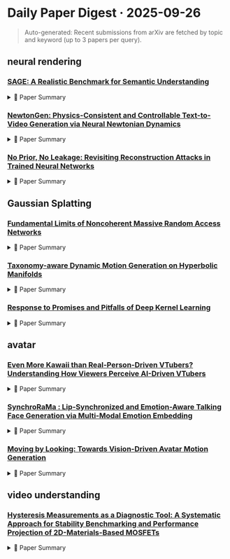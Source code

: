 # Daily Paper Digest · 2025-09-26
> Auto-generated: Recent submissions from arXiv are fetched by topic and keyword (up to 3 papers per query).

## neural rendering

### [SAGE: A Realistic Benchmark for Semantic Understanding](http://arxiv.org/pdf/2509.21310v1)


<!--break-out-of-list-->
<details markdown="1">
<summary>📄 Paper Summary </summary>

### 1. Task / Problem
- Retrieval Robustness

### 2. Motivation & Gaps
- Traditional retrieval evaluation assumes pristine textual conditions, yet real-world document corpora invariably contain OCR errors, typographical mistakes, formatting inconsistencies, and potentially malicious perturbations.

- **Related work challenges:**
  - MTEB: Primarily assesses performance under ideal conditions and focuses narrowly on retrieval tasks.
  - BEIR: Misses critical aspects of semantic robustness and human alignment.
  - Traditional benchmarks: Assume clean corpora and do not account for real-world text corruptions.
  - Existing embedding models: Fail to maintain effectiveness under adversarial noise despite high scores on pristine datasets.
  - N/A: N/A
  - Learning to summarize from human feedback: Existing methods often lack the ability to incorporate nuanced human preferences effectively.
  - Beir: A heterogeneous benchmark for zero-shot evaluation of information retrieval models: Zero-shot evaluation methods may not generalize well across different domains.
  - Retrieval of the best counterargument without prior topic knowledge: Retrieval methods struggle with contextually relevant counterarguments.
  - Thakur et al. (BEIR Benchmark): Zero-shot evaluation of information retrieval models.
  - OpenAI's human feedback dataset: Capturing different aspects of how humans evaluate text similarity and quality.
  - Embedding models evaluation: Brittleness observed in embedding models when confronted with character-level variations.
  - N/A: N/A
  - Adversarial augmentation methodology: Assessing retrieval robustness against textual corruptions.

### 3. Core Idea
- To evaluate similarity metrics' effectiveness when confronted with textual corruptions encountered in practical deployment environments.

### 4. Method
- **Pipeline**: Generate adversarially augmented corpora through systematic perturbation of original documents.
- **Architecture / Loss / Training**: The architecture employs a neural network with a loss function that incorporates human feedback ratings.
- **Complexity / Resources**: Corpus size increases by a factor of 19 due to 18 perturbed versions per original document.

### 5. Experiments
- **Datasets & Metrics**: Utilized the complete BEIR benchmark comprising 18 standardized retrieval datasets across 9 IR task types.
- **Baselines**: ArguAna, BM25 Score, BM25 score, CQADupStack, Existing summarization models, FEVER, Human-written summaries, Jaccard Similarity, Jaccard similarity, Levenshtein Ratio, MS MARCO, N/A, OpenAI’s text-embedding-3-large, OpenAI’s text-embedding-3-small, ROUGE Score, ROUGE score, TREC-COVID
- **Main Results**: NDCG@10 scores computed for both original and augmented corpora.
- **Ablations**: Ablation studies indicate the importance of human feedback in improving summary quality.
- **Limitations / Stress Tests**: Limitations include potential biases in human feedback and the need for extensive training data.

### 6. Takeaways
- **Pros**: Comprehensive evaluation of semantic understanding., Identifies critical trade-offs in model performance., Provides a more realistic assessment of model robustness.
- **Cons**: No single model excels across all evaluation dimensions., Some models demonstrate extreme brittleness., Current benchmarks fail to capture real-world complexities.
- **Future Work**: Further refinement of evaluation metrics., Exploration of additional adversarial conditions., Integration of more diverse datasets for comprehensive testing.

</details>

### [NewtonGen: Physics-Consistent and Controllable Text-to-Video Generation via Neural Newtonian Dynamics](http://arxiv.org/pdf/2509.21309v1)


<!--break-out-of-list-->
<details markdown="1">
<summary>📄 Paper Summary </summary>

### 1. Task / Problem
- Modeling and forecasting Newtonian motion using Neural ODEs

### 2. Motivation & Gaps
- The need for a unified framework to learn the underlying dynamics of various systems rather than just fitting simple kinematics.

- **Related work challenges:**
  - Ho et al. (2020); Song et al. (2021); Ramesh et al. (2021); Rombach et al. (2022): Models produce visually appealing frames but struggle with dynamic sequences adhering to physical laws.
  - Kang et al. (2025); Li et al. (2025a); Chefer et al. (2025): Current models learn motion distributions solely from appearance, lacking understanding of underlying dynamics.
  - PhysGen (Liu et al., 2024): Requires predefined physical simulation parameters that do not generalize well.
  - PhysT2V (Xue et al., 2025): Assumes existing models can perform physical reasoning, which they struggle with in challenging scenarios.
  - Various encoder-decoder methods: Designed for single types of simple dynamical systems, making them difficult to generalize.
  - Go-with-the-Flow: Struggles with handling deformations, rotations, or more complex motions.
  - ControlNet: Typically encodes trajectories or bounding boxes but may not effectively manage complex dynamics.
  - Physics-Clean Datasets: High-quality datasets of physical dynamics are still lacking.
  - SORA: Limited physical consistency in generated videos.
  - Veo3: Inability to handle diverse motion types effectively.
  - CogVideoX-5B: Lack of control over generated video parameters.
  - VideoPhy: Evaluating physical commonsense for video generation: Lack of physical consistency in generated videos.
  - End-to-end differentiable physics for learning and control: Difficulty in modeling complex physical interactions.
  - Stable video diffusion: Scaling latent video diffusion models to large datasets: Inability to handle multi-object interactions effectively.
  - Denoising diffusion probabilistic models: Lack of physical realism in generated outputs.
  - Video diffusion models: Challenges in maintaining consistency with physical laws.
  - Neural implicit representations for physical parameter inference: Difficulty in accurately inferring physical parameters from video.
  - Visual interaction networks: Learning a physics simulator from video: Learning accurate physics from video data is complex due to noise and variability.
  - Galileo: Perceiving physical object properties by integrating a physics engine with deep learning: Integrating physics engines with deep learning models often leads to challenges in accuracy and generalization.
  - Learning to see physics via visual de-animation: De-animation techniques struggle with maintaining physical realism in generated outputs.
  - Previous physics-based models: Limited ability to capture complex nonlinear dynamics.
  - Traditional simulation methods: Often require extensive computational resources and are not adaptable.
  - N/A: N/A
  - Simple neural networks for predicting parabolic trajectories: They do not capture the underlying dynamics of complex motions.
  - Existing physical dynamics equations: They are often insufficient for capturing complex real-world motions.
  - Other motion control models: They struggle with tasks involving deformation or rotation.

### 3. Core Idea
- Using Neural ODEs (NND) to learn the dynamics of motion from video data, providing a framework for continuous dynamics.

### 4. Method
- **Pipeline**: NND learns dynamics from video data and uses optical flow control for video generation.
- **Architecture / Loss / Training**: Lightweight three-layer MLP trained in latent space.
- **Complexity / Resources**: Achieves real-time or faster speeds during inference.

### 5. Experiments
- **Datasets & Metrics**: The experiments utilize generated videos of various motion types to evaluate the model's predictions against ground truth.
- **Baselines**: CogVideoX-5B, ControlNet, Denoising diffusion probabilistic models, DiT by Peebles & Xie (2023), End-to-end differentiable physics, Galileo, Go-with-the-Flow, Learning to see physics via visual de-animation, N/A, Neural implicit representations, Other motion-controlled video generation models, Other neural network approaches, Ours, PhysT2V, SORA, Sora, Sora OpenAI (2024b), Stable Diffusion, Traditional physics-based models, Veo3, Video diffusion models, VideoPhy, Visual interaction networks, Wan2.2
- **Main Results**: NND can independently predict physical states of multiple objects and generate corresponding motions.
- **Ablations**: Ablation studies show the importance of the residual MLP in improving prediction accuracy.
- **Limitations / Stress Tests**: NND does not currently support video generation tasks involving collisions, rebounds, or explosions.

### 6. Takeaways
- **Pros**: Enables physically consistent video synthesis., Allows for interpretable, white-box control over generated motion., Efficiently learns latent dynamics from a small amount of physics-clean data.
- **Cons**: Still relies on a pre-trained video generator., May require significant manual effort for physical simulation.
- **Future Work**: Explore further integration of physical laws into generative models., Investigate scalability of the approach to more complex dynamics.

</details>

### [No Prior, No Leakage: Revisiting Reconstruction Attacks in Trained Neural Networks](http://arxiv.org/pdf/2509.21296v1)


<!--break-out-of-list-->
<details markdown="1">
<summary>📄 Paper Summary </summary>

### 1. Task / Problem
- Analyzing the reliability of reconstruction attacks on neural networks

### 2. Motivation & Gaps
- The paper investigates the conditions under which reconstruction attacks on neural networks succeed, emphasizing the importance of prior knowledge.

- **Related work challenges:**
  - Haim et al. [15]: The attack relies on restrictive assumptions that limit practical applicability.
  - Smorodinsky et al. [27]: Provided guarantees on reconstruction attacks that are based on univariate data distribution.
  - Haim et al. [15]: Unclear why optimization problem converges to actual training samples without prior knowledge.
  - Loo et al. [21]: Theoretical guarantees established under unrealistic settings.
  - [26]: Reconstruction attacks are sensitive to initialization, making verification difficult.
  - Haim et al. [15]: Their framework assumes knowledge of training samples and the margin scale, which may not hold in practical scenarios.
  - N/A: N/A
  - Haim et al. [15]: Ensuring solutions remain within the domain of natural images during reconstruction.
  - Differentially private empirical risk minimization: N/A
  - The Algorithmic Foundations of Differential Privacy: N/A
  - Calibrating noise to sensitivity in private data analysis: N/A
  - Sparse subspace clustering: Algorithm, theory, and applications: N/A
  - Privacy leakage on dnns: A survey of model inversion attacks and defenses: N/A
  - Inverting gradients-how easy is it to break privacy in federated learning?: N/A
  - Reconstructing training data from trained neural networks: N/A
  - Model inversion attacks against collaborative inference: N/A
  - Deep models under the gan: information leakage from collaborative deep learning: N/A
  - Evaluating gradient inversion attacks and defenses in federated learning: N/A
  - Directional convergence and alignment in deep learning: N/A
  - The composition theorem for differential privacy: N/A
  - Understanding reconstruction attacks with the neural tangent kernel and dataset distillation: N/A
  - Gradient descent maximizes the margin of homogeneous neural networks: N/A
  - Scalable extraction of training data from (production) language models: N/A
  - Adaptive gradient-rank and moments for memory-efficient llms training and fine-tuning: N/A
  - Subspace-aware moment-orthogonalization for accelerating memory-efficient llm training: N/A
  - Training data reconstruction: Privacy due to uncertainty?: N/A
  - Provable privacy attacks on trained shallow neural networks: N/A
  - Diffusion art or digital forgery? investigating data replication in diffusion models: N/A
  - Defending against data reconstruction attacks in federated learning: An information theory approach: N/A
  - Support-vector networks: N/A
  - Attention is all you need: N/A
  - Fishing for user data in large-batch federated learning via gradient magnification: N/A
  - Memory-efficient llm training by gradient low-rank projection: N/A
  - Deep leakage from gradients: N/A
  - N/A: N/A
  - N/A: N/A

### 3. Core Idea
- Reconstruction of training data is generally unreliable without prior knowledge, and shifting training data can mitigate privacy risks.

### 4. Method
- **Pipeline**: Synthetic training samples were generated and a 2-layer ReLU network was trained to assess reconstruction quality.
- **Architecture / Loss / Training**: A 3-layer architecture was trained on CIFAR with shifted training samples to evaluate the impact of prior knowledge.
- **Complexity / Resources**: The experiments involved training for 500K epochs and assessing reconstruction quality based on average distances.

### 5. Experiments
- **Datasets & Metrics**: CIFAR dataset and synthetic data on the unit sphere were used, with metrics based on average Euclidean distance of reconstructions.
- **Baselines**: Haim et al. [15], N/A
- **Main Results**: Reconstruction quality deteriorated significantly as the attacker's prior knowledge weakened.
- **Ablations**: Different levels of prior knowledge were tested by varying the initialization radii.
- **Limitations / Stress Tests**: The proposed defenses do not provably prevent reconstruction, as attackers may still infer information directly from the model.

### 6. Takeaways
- **Pros**: Provides a rigorous theoretical foundation for understanding reconstruction attacks., Identifies conditions under which existing reconstruction methods fail., Demonstrates that extensive training can enhance privacy.
- **Cons**: Theoretical results rely on assumptions that may not hold in all practical scenarios., Empirical results may not cover all possible attack scenarios., Limited exploration of alternative methods for reconstruction attacks.
- **Future Work**: Investigate additional conditions that could enhance the reliability of reconstruction attacks., Explore the implications of these findings on model training practices., Develop methods to further mitigate the risks of data leakage in neural networks.

</details>

## Gaussian Splatting

### [Fundamental Limits of Noncoherent Massive Random Access Networks](http://arxiv.org/pdf/2509.21300v1)


<!--break-out-of-list-->
<details markdown="1">
<summary>📄 Paper Summary </summary>

### 1. Task / Problem
- Analyze capacity bounds based on fading variances and user activity

### 2. Motivation & Gaps
- The paper investigates how the decay of fading variances affects capacity in interference-limited networks, highlighting the conditions under which capacity is bounded or unbounded.

- **Related work challenges:**
  - Lozano, Heath, and Andrews (2013): Saturation regime in interference-limited networks cannot be avoided by random user activity.
  - Polyansky (2016): Inter-user interference becomes critical due to a large number of potentially transmitting devices.
  - Lozano, Heath, and Andrews (2013): Limited analysis to Gaussian inputs may restrict understanding of channel capacity.
  - Many-access channel studies: Assumes fixed number of bits per user, leading to vanishing transmission rates as blocklength increases.
  - Previous works on massive random access: Did not account for intermittent user activity and its impact on interference.
  - N/A: Characterizing achievable rates in large networks is unfeasible.
  - Previous studies on channel capacity: Lack of consideration for the impact of user cooperation and variance decay on capacity bounds.
  - Lozano, Heath, and Andrews [35]: The channel capacity is bounded in the SNR under certain conditions.
  - Lozano, Heath, and Andrews model: Combining random user activity with an infinite number of interferers.
  - Lozano, Heath, and Andrews [35]: Their analysis requires restrictive constraints on channel inputs, which may not apply to bursty signaling strategies.
  - [19]: Assumes equal fading variances for all interferers, which may not hold in all spatial models.
  - [39, Th. 4.3]: Shows that the rate achievable by any scale family of input distributions is bounded in transmit power.
  - N/A: N/A
  - N/A: N/A
  - N/A: N/A
  - N/A: N/A
  - Wireless networks of bounded capacity: N/A
  - Bursty wireless networks of bounded capacity: N/A
  - 6G: The personal tactile internet—and open questions for information theory: N/A
  - 6G and beyond: The future of wireless communications systems: N/A
  - 6G wireless communications networks: A comprehensive survey: N/A
  - QoS aware resource allocation for coexistence mechanisms between eMBB and URLLC: Issues, challenges, and future directions in 5G: N/A
  - Interference management in femtocells: N/A
  - Grant-free random access in machine-type communication: Approaches and challenges: N/A
  - Unsourced random access: A recent paradigm for massive connectivity: N/A
  - A perspective on massive random-access: N/A
  - Sparcs for unsourced random access: N/A
  - Unsourced random access with coded compressed sensing: Integrating amp and belief propagation: N/A
  - Near-optimal coding for many-user multiple access channels: N/A
  - Fundamental limits of cooperation: N/A
  - Analysis of path loss propagation models in mobile communication: N/A
  - Capacity bounds via duality with applications to multiple-antenna systems on flat-fading channels: N/A
  - On multipath fading channels at high-SNR: N/A
  - On the high-SNR capacity of noncoherent networks: N/A

### 3. Core Idea
- The paper presents bounds on capacity that depend on the decay rates of fading variances, demonstrating that under certain conditions, capacity can be unbounded with respect to transmit power.

### 4. Method
- **Pipeline**: The analysis involves defining J-interfering cells and deriving upper bounds on mutual information using differential entropies and activity patterns.
- **Architecture / Loss / Training**: N/A
- **Complexity / Resources**: The complexity is related to the number of users and the decay of variances, with implications for practical wireless communication scenarios.

### 5. Experiments
- **Datasets & Metrics**: Theoretical analysis based on mathematical modeling rather than empirical datasets.
- **Baselines**: Existing models of noncoherent wireless networks, Fading channel models, Free-space path loss model, Gaussian channel models, Gaussian codebooks, Interference channel models, N/A, Okumura-Hata model, Previous channel capacity models, Previous works on capacity bounds in interference networks
- **Main Results**: Capacity is bounded in transmit power when fading variances decay at an exponential rate or slower; unbounded capacity is achievable under faster decay conditions.
- **Ablations**: N/A
- **Limitations / Stress Tests**: The analysis does not consider all possible user activity patterns and their impact on capacity.

### 6. Takeaways
- **Pros**: Provides a comprehensive analysis of capacity in noncoherent networks., Identifies critical factors affecting network performance., Offers insights into managing interference in massive access scenarios.
- **Cons**: Assumes users draw codebooks from the same distribution, limiting practical applicability., Does not address specific implementation challenges in real-world scenarios., Focuses primarily on theoretical bounds without extensive empirical validation.
- **Future Work**: Explore practical implementations of the proposed capacity bounds., Investigate the impact of user mobility on network performance., Develop strategies for managing bursty traffic in real-time applications.

</details>

### [Taxonomy-aware Dynamic Motion Generation on Hyperbolic Manifolds](http://arxiv.org/pdf/2509.21281v1)


<!--break-out-of-list-->
<details markdown="1">
<summary>📄 Paper Summary </summary>

### 1. Task / Problem
- Motion Generation and Trajectory Prediction

### 2. Motivation & Gaps
- Three forms of inductive biases are essential to learn taxonomy-aware dynamically-consistent latent spaces.

- **Related work challenges:**
  - Gaussian Process Latent Variable Model (GPLVM): Did not directly leverage the hierarchical nature of taxonomies.
  - Gaussian Process Hyperbolic Latent Variable Model (GPHLVM): While it preserves hierarchical structure, it can generate physically impractical motions due to data-sparse regions.
  - Probabilistic n-gram language models: Struggled to capture the continuous nature of movement and overlooked the hierarchical structure.
  - Gaussian Process Dynamical Model (GPDM): Does not incorporate hyperbolic geometry in latent space.
  - Wrapped Gaussian Distribution (WGD): Requires adaptation to Riemannian manifolds for probabilistic modeling.
  - Hyperbolic Latent Variable Models: Need for effective representation of dynamics in hyperbolic spaces.
  - GPLVM: Incorporating graph structure into latent space while preserving distances.
  - GPDM: Adapting mean prediction methods to hyperbolic settings.
  - Hyperbolic Kernels: Accurately capturing the geometry of hyperbolic space.
  - Gaussian distribution methods: Mean is analytically intractable in hyperbolic WGD.
  - Conditional optimization approaches: Inability to specify desired goal points for trajectories.
  - Geodesics computation: Risk of traversing low data density regions.
  - GPLVM: Inability to capture the hierarchical structure of motion data.
  - GPHLVM: Limited in preserving trajectory dynamics.
  - GPDM: Does not effectively utilize hierarchical taxonomy.
  - A quantitative taxonomy of human hand grasps: N/A
  - Biologically inspired robotics: N/A
  - The GRASP taxonomy of human grasp types: N/A

### 3. Core Idea
- Introduced three novel mechanisms for generating taxonomy-aware and physically-consistent motions.

### 4. Method
- **Pipeline**: The model incorporates hyperbolic geometry and dynamics priors to generate motions from latent space trajectories.
- **Architecture / Loss / Training**: Utilizes a pullback metric for geodesic calculations to ensure low-uncertainty motion predictions.
- **Complexity / Resources**: The model complexity is managed through the use of hyperbolic geometry, which allows for efficient representation of tree-like structures.

### 5. Experiments
- **Datasets & Metrics**: Evaluated on various datasets with metrics including average stress, mean squared jerk (MSJ), and reconstruction mean squared error (MSE).
- **Baselines**: Euclidean Gaussian Processes, GPDM, GPHLVM, GPLVM, Gaussian Process Dynamical Model (GPDM), Gaussian Process Hyperbolic Latent Variable Model (GPHLVM), Gaussian Process Latent Variable Model (GPLVM), N/A, Standard GPLVM
- **Main Results**: Trajectories obtained as geodesics on the pullback metric of the learned model produced low-uncertainty, physically-consistent motions that capture hierarchical structure and temporal dynamics of the motion data.
- **Ablations**: Ablation studies demonstrated the importance of hyperbolic dynamics in achieving low MSJ.
- **Limitations / Stress Tests**: The model's performance was limited by data sparsity in certain regions of the latent space.

### 6. Takeaways
- **Pros**: Preserves hierarchical structure of motions., Ensures physical consistency in generated motions., Generates novel motions that comply with the hierarchical structure.
- **Cons**: Some generated motions may be physically impractical., Training data may be concentrated in specific clusters.
- **Future Work**: Explore further improvements in physical consistency., Investigate additional taxonomies for motion generation., Develop methods to better handle data-sparse regions.

</details>

### [Response to Promises and Pitfalls of Deep Kernel Learning](http://arxiv.org/pdf/2509.21228v1)


<!--break-out-of-list-->
<details markdown="1">
<summary>📄 Paper Summary </summary>

### 1. Task / Problem
- Critique and clarification of arguments in Deep Kernel Learning

### 2. Motivation & Gaps
- The paper discusses the misalignment of marginal likelihood with generalization in deep kernel learning (DKL) and proposes maximizing a conditional log marginal likelihood (CLML) to improve performance.

- **Related work challenges:**
  - Promises and Pitfalls of Deep Kernel Learning (Ober et al., 2021): Argues that deep kernel learning can overfit the marginal likelihood objective function, leading to poor predictive performance.
  - Lotfi et al. (2022): Misalignment of marginal likelihood with generalization.
  - Ober et al. (2021): Underfitting due to certain parameter settings leading to poor generalization.
  - Wilson (2025): Compression bias affecting generalization performance.
  - Deep kernel learning: N/A
  - Stochastic variational deep kernel learning: N/A
  - Few-shot adaptation for manipulating granular materials under domain shift: N/A

### 3. Core Idea
- Maximizing the conditional log marginal likelihood (CLML) can enhance the performance of deep kernel learning models, particularly in scenarios with limited data.

### 4. Method
- **Pipeline**: The method involves various configurations of DKL, including end-to-end training, warm-starting, and pre-training with marginal likelihood.
- **Architecture / Loss / Training**: The architecture is sensitive to initialization and numerical stability, with the marginal likelihood serving as a key objective.
- **Complexity / Resources**: Good performance can be achieved in full batch settings, and interventions like weight decay and Bayesian treatments can be beneficial.

### 5. Experiments
- **Datasets & Metrics**: N/A
- **Baselines**: DKL, Deep Kernel Learning, Gaussian processes, LML, N/A
- **Main Results**: CLML optimization improves DKL performance, especially with smaller datasets.
- **Ablations**: N/A
- **Limitations / Stress Tests**: N/A

### 6. Takeaways
- **Pros**: Clarifies misconceptions in the original arguments regarding deep kernel learning., Highlights the importance of balancing data fit and complexity in kernel hyperparameter tuning., Emphasizes the flexibility and uncertainty representation capabilities of deep kernel learning.
- **Cons**: The critique may not address all potential overfitting scenarios in deep kernel learning., Complexity in estimation approaches may lead to practical challenges., The argument relies on technical details that may not be accessible to all practitioners.
- **Future Work**: Further research on the implications of reparametrization in deep kernel learning., Exploration of additional datasets to validate the findings., Investigation into alternative methods for balancing data fit and complexity.

</details>

## avatar

### [Even More Kawaii than Real-Person-Driven VTubers? Understanding How Viewers Perceive AI-Driven VTubers](http://arxiv.org/pdf/2509.20817v1)


<!--break-out-of-list-->
<details markdown="1">
<summary>📄 Paper Summary </summary>

### 1. Task / Problem
- Understanding viewer perceptions of AI-driven VTubers

### 2. Motivation & Gaps
- The study investigates viewer beliefs and concerns regarding AI-driven VTubers compared to real-person-driven VTubers.

- **Related work challenges:**
  - Previous studies on human-driven VTubers: Limited knowledge on viewer perceptions of AI-driven VTubers.
  - Research on digital human streamers in e-commerce: Different context and style compared to VTubers.
  - Previous studies on human-driven VTubers: Limited insights into the unique characteristics and audience interactions with AI-driven VTubers.
  - Research on viewer motivations for human-driven VTubers: Understanding how these motivations translate to AI-driven VTubers.
  - Studies on VTuber personas and audience engagement: Determining the impact of AI-driven personas on viewer experience.
  - Concerns regarding the Nakanohito model: Exploring the implications of AI replacing human operators in VTubing.
  - Nakanohito in human-driven VTubers: Unclear viewer perceptions of the developer's role in AI-driven VTubers
  - Previous studies on VTuber culture: Limited understanding of the emotional connections viewers form with AI-driven VTubers.
  - Research on human-driven VTuber ecosystems: Understanding the role of community in the success of AI-driven VTubers.
  - Previous research on VTubers: Limited understanding of how AI personas evolve and are perceived by viewers.
  - Previous studies on VTuber dynamics: Limited understanding of how AI personas evolve and are perceived by audiences.
  - Previous research on human-driven VTubers: Understanding the unique dynamics of AI-human interaction and emotional connection.
  - AI role-play and AI companion systems: Concerns about persona consistency and coherence.
  - Community-driven adjustments in AI behavior: Transforming perceived flaws into engaging traits.
  - Neuro-sama community: Understanding the role of a generative AI as a participant in participatory culture.
  - SCP Foundation: Decentralized authorship and community consensus in lore creation.
  - Guga. 2015. Virtual Idol Hatsune Miku.: N/A
  - Masahiro Hamasaki et al. 2009. Network Analysis of an Emergent Massively Collaborative Creation Community.: N/A
  - Sarah Vickery Hartanto. [n. d.]. The Voice of a Zombie: A Case Study of Virtual YouTubers’ Language and Authenticity.: N/A
  - N/A: N/A
  - LLM Annotation Results: Ensuring the reliability of LLM-generated annotations.
  - Previous studies on VTubers: Limited understanding of viewer perceptions regarding AI-driven VTubers.
  - Previous studies on VTubers: Limited understanding of viewer perceptions and emotional connections with AI-driven personas.
  - Research on AI in entertainment: Challenges in assessing the authenticity and emotional depth of AI-generated content.
  - N/A: N/A

### 3. Core Idea
- Viewers have specific concerns about the management and technical control of AI-driven VTubers.

### 4. Method
- **Pipeline**: Data collection from YouTube and Reddit, followed by topic modeling to analyze viewer sentiments.
- **Architecture / Loss / Training**: The model employs officially recommended hyperparameters for optimal performance.
- **Complexity / Resources**: Multiple instances of the model are deployed locally using vLLM.

### 5. Experiments
- **Datasets & Metrics**: YouTube and Reddit data were used to analyze viewer concerns and perceptions.
- **Baselines**: AI interaction studies, Human-driven VTubers, N/A, Previous AI-driven VTuber studies, Previous research on human-driven VTubers, Previous studies on VTuber personas, Traditional AI applications, Traditional VTuber studies, Traditional content creators, Traditional human VTubers, Traditional streamers
- **Main Results**: The study identified various topics of concern among viewers, including technical control and management of AI-driven VTubers.
- **Ablations**: N/A
- **Limitations / Stress Tests**: Focused on a single English-speaking case study.

### 6. Takeaways
- **Pros**: Continuous operation without human constraints, Reduced risk of personal scandals, Potentially more cost-effective to operate
- **Cons**: Concerns about authenticity and emotional depth, Risk of generating unpredictable or inappropriate content, Challenges in forming deep parasocial bonds
- **Future Work**: Further research on viewer motivations and expectations, Exploration of AI VTuber persona construction and evolution, Understanding audience opinions on AI as Nakanohito

</details>

### [SynchroRaMa : Lip-Synchronized and Emotion-Aware Talking Face Generation via Multi-Modal Emotion Embedding](http://arxiv.org/pdf/2509.19965v1)


<!--break-out-of-list-->
<details markdown="1">
<summary>📄 Paper Summary </summary>

### 1. Task / Problem
- Video Generation

### 2. Motivation & Gaps
- The paper addresses the challenge of generating high-quality, lip-synchronized talking face videos by integrating multi-modal emotional nuances with audio-driven motion modules.

- **Related work challenges:**
  - Hallo: Maintaining appearance consistency while aligning audio and visual features.
  - V ASA-1: Operating in a disentangled latent space for precise and expressive facial animations.
  - AniTalker: N/A
  - Hallo: Maintaining appearance consistency while aligning audio and visual features.
  - V ASA-1: Enabling precise and expressive facial animations in a disentangled latent space.
  - AniTalker: Capturing a wide range of facial dynamics including subtle expressions and head movements.
  - Emotion-english-distilroberta: Limited ability to capture emotional nuances from single modalities.
  - Wav2Vec 2.0: Background music interference in audio feature extraction.
  - Denoising UNet: Maintaining temporal coherence and emotional expressiveness in generated videos.
  - Hallo: Produces artifacts in some frames.
  - Echomimic: Exhibits inconsistent motion between frames.
  - VExpress: Often fails to generate the correct pose and maintain identity.
  - Aniportrait: Struggles with lip sync accuracy.
  - Echomimic: Lifelike audio-driven portrait animations through editable landmark conditions: Limited ability to generate full-body talking videos.
  - Videollama 2: Advancing spatial-temporal modeling and audio understanding in video-llms: Performance on languages other than English needs evaluation.
  - Hallo3: Highly dynamic and realistic portrait image animation with diffusion transformer networks: Inconsistent facial attributes and artifacts in generated videos.
  - N/A: N/A

### 3. Core Idea
- The proposed framework effectively integrates multi-modal emotional nuances with audio-driven motion modules to generate high-quality, lip-synchronized talking face videos.

### 4. Method
- **Pipeline**: The model conditions on visual and textual information to enhance video quality and synchronization.
- **Architecture / Loss / Training**: Incorporates Audio-to-Motion (A2M) module, multi-modal emotion embedding, and loss functions for improved expressiveness.
- **Complexity / Resources**: Requires significant computational resources for training on portrait images.

### 5. Experiments
- **Datasets & Metrics**: Evaluated using FVD, Sync scores, PSNR, SSIM, and LPIPS metrics across various ablation studies.
- **Baselines**: Aniportrait, Echomimic, Hallo, N/A, Previous talking face generation methods, Standard diffusion models, State-of-the-art methods, VExpress, w/o A2M module, w/o multi-modal emotion embedding, w/o textual integration
- **Main Results**: The proposed method outperforms state-of-the-art approaches in generating high-quality, lip-synchronized videos.
- **Ablations**: Ablation studies demonstrate the importance of A2M module, textual integration, and emotion embedding for performance.
- **Limitations / Stress Tests**: Model currently unable to generate full-body videos and needs evaluation on non-English languages.

### 6. Takeaways
- **Pros**: Leverages multi-modal information for enhanced emotional expressiveness., Incorporates LLM generated scene descriptions for better context alignment., Achieves higher subjective ratings in overall naturalness and video smoothness.
- **Cons**: Relying on a single frame may fail to capture potential changes in scenes.
- **Future Work**: Explore further enhancements in motion consistency., Investigate additional modalities for emotion embedding.

</details>

### [Moving by Looking: Towards Vision-Driven Avatar Motion Generation](http://arxiv.org/pdf/2509.19259v1)


<!--break-out-of-list-->
<details markdown="1">
<summary>📄 Paper Summary </summary>

### 1. Task / Problem
- Scene Navigation and Goal Discovery

### 2. Motivation & Gaps
- Current avatar motion generation methods lack human-like sensors, which are crucial for realistic motion.

- **Related work challenges:**
  - Existing human motion generation systems: They typically use abstract representations for perception, lacking human-like vision.
  - Datasets with isolated human motion: They do not provide context of a scene or lack scale.
  - Reinforcement Learning methods: They face challenges in mapping visual inputs to actions while generating natural human motion.
  - Previous methods using precomputed waypoints: These methods often require manual waypoint definition and lack real-time adaptability.
  - Reinforcement learning approaches: High-dimensional action spaces complicate reward function construction and can lead to unnatural motion.
  - Existing sensor-based methods: Many rely on oracle information or sparse sensing, lacking a realistic connection to human-like perception.
  - Text-to-motion approaches: Lack of semantic control and user input requirement
  - EgoGen: EgoGen requires the exact location of the goal and uses a complex reward structure to ensure realistic motion.
  - EgoGen: Limited to known goals and does not utilize egocentric vision effectively.
  - 3D-MEM: Memory systems are not integrated into avatar navigation, limiting systematic search capabilities.
  - Q-learning methods: Control is limited to the avatar's head, making navigation in cluttered scenes challenging.
  - Resolving 3D human pose ambiguities with 3D scene constraints: N/A
  - Stochastic scene-aware motion prediction: N/A
  - Autonomous Character-Scene Interaction Synthesis from Text Instruction: N/A
  - Scaling Up Dynamic Human-Scene Interaction Modeling: N/A
  - EgoGen: An Egocentric Synthetic Data Generator: N/A
  - AMASS: Archive of motion capture as surface shapes: N/A
  - Expressive body capture: 3D hands, face, and body from a single image: N/A
  - Adversarial motion priors for stylized physics-based character control: N/A
  - Generating diverse human motions from textual descriptions: N/A
  - BABEL: Bodies, action and behavior with english labels: N/A
  - Neural state machine for character-scene interactions: N/A
  - The replica dataset: A digital replica of indoor spaces: N/A
  - GRAB: A dataset of whole-body human grasping of objects: N/A
  - Unified physics-based character control through masked motion inpainting: N/A
  - Human motion diffusion model: N/A
  - Closing the loop between simulation and diffusion for multi-task character control: N/A
  - Putting human motion generation in context: N/A
  - Adversarial learning for modeling human motion: N/A
  - Language-conditioned human motion generation in 3D scenes: N/A
  - 3D scene memory for embodied exploration and reasoning: N/A
  - Unified physics-based motion control via scalable discrete representations: N/A
  - Human-aware 3D scene generation: N/A
  - Synthesizing diverse human motions in 3D indoor scenes: N/A

### 3. Core Idea
- CLOPS integrates egocentric vision into avatar motion generation, allowing for effective navigation and goal discovery.

### 4. Method
- **Pipeline**: Decouples motion skill learning from visual sensing, using reinforcement learning to map visual inputs to motion commands.
- **Architecture / Loss / Training**: Utilizes a combination of pre-learned motion skills and reinforcement learning for training.
- **Complexity / Resources**: Requires significant computational resources for training and testing across multiple scenes.

### 5. Experiments
- **Datasets & Metrics**: Trained on various scenes (S1 to S5) and evaluated using success and collision rates.
- **Baselines**: CLOPS (only Vision), CLOPS+ (known Goal), Data-driven methods, EgoGen, End-to-end RL methods, Existing human motion generation systems, Existing text-to-motion approaches, N/A, Previous motion generation methods using waypoints, Reinforcement learning methods with dense rewards, Text-to-motion generation approaches
- **Main Results**: CLOPS outperforms EgoGen in success rate and collision avoidance, demonstrating effective navigation skills.
- **Ablations**: Experimented with sensor placement and its impact on avatar motion.
- **Limitations / Stress Tests**: Identified limitations in memory and control over the avatar's body, affecting navigation in complex environments.

### 6. Takeaways
- **Pros**: CLOPS generates natural human motion using egocentric vision., The decoupling of motion skills and high-level control improves training efficiency., The approach generalizes well to new scenes.
- **Cons**: The method may struggle with scenes where the domain gap is significant., Training complexity increases due to the need for simultaneous learning of visual mapping and motion generation., Limited availability of suitable datasets for training.
- **Future Work**: Explore additional sensory inputs beyond vision for avatar navigation., Investigate the application of CLOPS in more complex environments., Develop methods to automatically generate scenes for training.

</details>

## video understanding

### [Hysteresis Measurements as a Diagnostic Tool: A Systematic Approach for Stability Benchmarking and Performance Projection of 2D-Materials-Based MOSFETs](http://arxiv.org/pdf/2509.21315v1)


<!--break-out-of-list-->
<details markdown="1">
<summary>📄 Paper Summary </summary>

### 1. Task / Problem
- Modeling the transition between polarization states in ferroelectric materials

### 2. Motivation & Gaps
- Understanding the dynamics of ferroelectric materials and their switching behavior is crucial for the development of advanced electronic devices.

- **Related work challenges:**
  - Previous studies on hysteresis in 2D-MOSFETs: Vague definitions and arbitrary measurement conditions leading to non-comparable results.
  - Literature on charge trapping and ferroelectricity: Fragmentary understanding of mechanisms contributing to hysteresis.
  - N/A: Single-frequency measurements are inadequate for assessing device stability.
  - N/A: Naive use of maximum hysteresis metric leads to misleading stability classifications.
  - N/A: Need for normalization of hysteresis to enable meaningful comparisons.
  - N/A: N/A
  - N/A: N/A
  - N/A: N/A
  - N/A: High defect density required to account for observed counterclockwise hysteresis.
  - N/A: Need for standardization and normalization of hysteresis measurements.
  - N/A: N/A
  - Current published data on hysteresis in 2D-MOSFETs: Data is often collected under arbitrary conditions, making cross-device comparisons nearly impossible.
  - Marin et al.: N/A
  - Pasadas et al.: N/A
  - Alkauskas et al.: N/A
  - Turiansky et al.: N/A
  - N/A: N/A
  - Vopsaroiu et. al.: Reproducing experimental data of thin films
  - Landau-Devonshire theory: Describing the transition between polarization states accurately
  - Hysteresis in single-layer MoS2 field effect transistors: Understanding the impact of device thickness and dopant concentration on hysteresis measurements.
  - High-performance WS2 MOSFETS with bilayer WS2 contacts: Achieving low hysteresis in 2D transistors.
  - Comparison of trapped charges and hysteresis behavior in hBN encapsulated single MoS2 flake based field effect transistors: Identifying the effects of substrate materials on hysteresis.
  - N/A: N/A
  - Bennett, R.K.A., Pop, E.: How do quantum effects influence the capacitance and carrier density of monolayer MoS2 transistors?: Understanding the impact of quantum effects on device performance.
  - Xia, J., Chen, F., Li, J., Tao, N.: Measurement of the quantum capacitance of graphene.: Accurate measurement techniques for quantum capacitance.
  - Bera, M.K., Kharb, R., Sharma, N., et al.: Influence of quantum capacitance on charge carrier density estimation in a nanoscale field-effect transistor.: Estimating charge carrier density in two-dimensional materials.

### 3. Core Idea
- The proposed measurement scheme for hysteresis in 2D-MOSFETs is based on maintaining a fixed on/off ratio and determining the effective threshold voltage and equivalent oxide thickness.

### 4. Method
- **Pipeline**: The dynamics of polarization is described using the Pauli master equation, with numerical solutions obtained via an implicit Euler method.
- **Architecture / Loss / Training**: N/A
- **Complexity / Resources**: The framework allows for effective modeling of electrostatics in one-dimensional cross-sections.

### 5. Experiments
- **Datasets & Metrics**: Simulated and measured Id-Vg curves of devices with a Bi2O2Se/Bi2SeO5/Au gate stack.
- **Baselines**: Experimental data from thin films, N/A, Non-standardized measurement techniques, Previous arbitrary hysteresis measurements
- **Main Results**: The analysis shows that variations in dopant concentrations introduce slight variations in the active energy regions of nominally identical devices.
- **Ablations**: N/A
- **Limitations / Stress Tests**: Hysteresis measurements should be carried out on several nominally identical devices to ensure robustness against outliers.

### 6. Takeaways
- **Pros**: Establishes a clear metric for device stability., Facilitates comparison across different 2D-MOSFET technologies., Enables extrapolation of data from thicker prototypes to sub-nanometer equivalent oxide thicknesses.
- **Cons**: Requires adherence to standardized measurement protocols., May limit flexibility in experimental setups., Initial implementation may be resource-intensive.
- **Future Work**: Further research on the mechanisms of hysteresis., Development of more refined measurement techniques., Exploration of additional metrics for assessing 2D-MOSFET stability.

</details>

